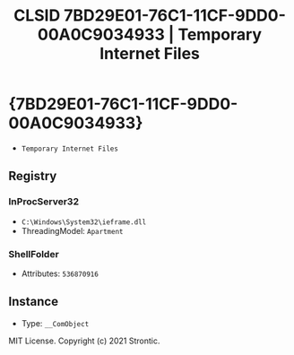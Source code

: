 ﻿---
title: "CLSID 7BD29E01-76C1-11CF-9DD0-00A0C9034933 | Temporary Internet Files"
excerpt: What is COM-Object CLSID 7BD29E01-76C1-11CF-9DD0-00A0C9034933?
---

# {7BD29E01-76C1-11CF-9DD0-00A0C9034933}

* `Temporary Internet Files`

## Registry


### InProcServer32

* `C:\Windows\System32\ieframe.dll`
* ThreadingModel: `Apartment`

### ShellFolder

* Attributes: `536870916`

## Instance

* Type: `__ComObject`

MIT License. Copyright (c) 2021 Strontic.


